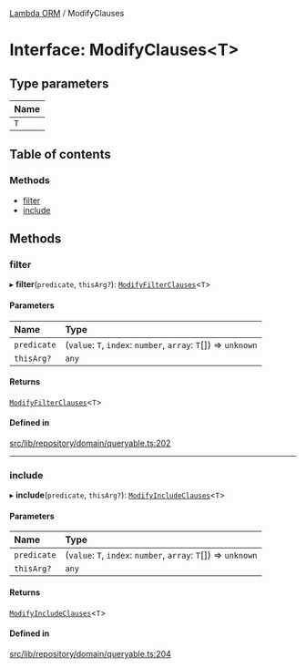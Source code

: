[Lambda ORM](../README.md) / ModifyClauses

# Interface: ModifyClauses\<T\>

## Type parameters

| Name |
| :------ |
| `T` |

## Table of contents

### Methods

- [filter](ModifyClauses.md#filter)
- [include](ModifyClauses.md#include)

## Methods

### filter

▸ **filter**(`predicate`, `thisArg?`): [`ModifyFilterClauses`](ModifyFilterClauses.md)\<`T`\>

#### Parameters

| Name | Type |
| :------ | :------ |
| `predicate` | (`value`: `T`, `index`: `number`, `array`: `T`[]) => `unknown` |
| `thisArg?` | `any` |

#### Returns

[`ModifyFilterClauses`](ModifyFilterClauses.md)\<`T`\>

#### Defined in

[src/lib/repository/domain/queryable.ts:202](https://github.com/FlavioLionelRita/lambdaorm/blob/02a3343d/src/lib/repository/domain/queryable.ts#L202)

___

### include

▸ **include**(`predicate`, `thisArg?`): [`ModifyIncludeClauses`](ModifyIncludeClauses.md)\<`T`\>

#### Parameters

| Name | Type |
| :------ | :------ |
| `predicate` | (`value`: `T`, `index`: `number`, `array`: `T`[]) => `unknown` |
| `thisArg?` | `any` |

#### Returns

[`ModifyIncludeClauses`](ModifyIncludeClauses.md)\<`T`\>

#### Defined in

[src/lib/repository/domain/queryable.ts:204](https://github.com/FlavioLionelRita/lambdaorm/blob/02a3343d/src/lib/repository/domain/queryable.ts#L204)
